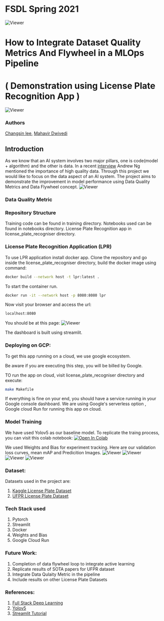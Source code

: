 # FSDL Spring 2021
![Viewer](static/FSDL_project.png)
# How to Integrate Dataset Quality Metrics And Flywheel in a MLOps Pipeline 

# ( Demonstration using License Plate Recognition App )
![Viewer](static/P21.png)
### Authors

[Changsin lee](https://www.linkedin.com/in/changsin/), [Mahavir Dwivedi](https://www.linkedin.com/in/mahavir-dwivedi/)

## Introduction
As we know that an AI system involves two major pillars, one is code(model + algorithm) and the other is data. In a recent [interview]((https://panel.holoviz.org/reference/panes/HoloViews.html)) Andrew Ng mentioned the importance of high quality data.
Through this project we would like to focus on the data aspect of an AI system.
The project aims to demonstrate the improvement in model performance using Data Quality Metrics and Data Flywheel concept.
![Viewer](static/flywheel.png)

### Data Quality Metric

### Repository Structure
Training code can be found in training directory.
Notebooks used can be found in notebooks directory.
License Plate Recognition app in license_plate_recogniser directory.

### License Plate Recognition Application (LPR)

To use LPR application install docker app. 
Clone the repository and go inside the license_plate_recogniser directory, build the docker image using command:
```bash
docker build --network host -t lpr:latest .
```
To start the container run.
```bash
docker run -it --network host -p 8080:8080 lpr
```
Now visit your browser and access the url:
```bash
localhost:8080
```
You should be at this page:
![Viewer](static/prediction.png)

The dashboard is built using streamlit.


### Deploying on GCP:
To get this app running on a cloud, we use google ecosystem.

Be aware if you are executing this step, you will be billed by Google.

TO run the app on cloud, visit license_plate_recogniser directory and execute:
```bash
make Makefile
```
If everything is fine on your end, you should have a service running in your Google console dashboard.
We are using Google's serverless option , Google cloud Run for running this app on cloud.

### Model Training

We have used Yolov5 as our baseline model.
To replicate the traing process, you can visit this colab notebook:
[![Open In Colab](https://colab.research.google.com/assets/colab-badge.svg)](https://github.com/mahavird/fsdl_project/blob/main/notebooks/LPR_Train.ipynb)

We used Weights and Bias for experiment tracking.
Here are our validation loss curves, mean mAP and Predicition Images.
![Viewer](static/Loss_curves.png)
![Viewer](static/Map.png)
![Viewer](static/prediction_1.png)
![Viewer](static/prediction_2.png)

### Dataset:
Datasets used in the project are:

1. [Kaggle License Plate Dataset](https://www.kaggle.com/andrewmvd/car-plate-detection)
2. [UFPR License Plate Dataset](https://web.inf.ufpr.br/vri/databases/ufpr-alpr/)

### Tech Stack used
1. Pytorch
2. Streamlit
3. Docker
4. Weights and Bias
5. Google Cloud Run


### Future Work:
1. Completion of data flywheel loop to integrate active learning 
2. Replicate results of SOTA papers for UFPR dataset
3. Integrate Data Qulaity Metric in the pipeline
4. Include results on other License Plate Datasets

### References:

1. [Full Stack Deep Learning](https://fullstackdeeplearning.com/)
2. [Yolov5](https://github.com/ultralytics/yolov5)
3. [Streamlit Tutorial](https://github.com/mrdbourke/cs329s-ml-deployment-tutorial)